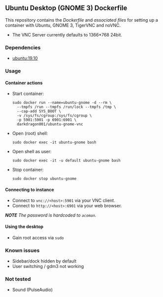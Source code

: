 ## Ubuntu Desktop (GNOME 3) Dockerfile


This repository contains the *Dockerfile* and *associated files* for setting up a container with Ubuntu, GNOME 3, TigerVNC and noVNC.

* The VNC Server currently defaults to 1366*768 24bit.

### Dependencies

* [ubuntu:19.10](https://hub.docker.com/_/ubuntu)


### Usage

#### Container actions

* Start container:

      sudo docker run --name=ubuntu-gnome -d --rm \
        --tmpfs /run --tmpfs /run/lock --tmpfs /tmp \
        --cap-add SYS_BOOT \
        -v /sys/fs/cgroup:/sys/fs/cgroup \
        -p 5901:5901 -p 6901:6901 \
        darkdragon001/ubuntu-gnome-vnc

* Open (root) shell:

      sudo docker exec -it ubuntu-gnome bash

* Open shell as user:

      sudo docker exec -it -u default ubuntu-gnome bash

* Stop container:

      sudo docker stop ubuntu-gnome

#### Connecting to instance

* Connect to `vnc://<host>:5901` via your VNC client.
* Connect to `http://<host>:6901` via your web browser.

_**NOTE** The password is hardcoded to `acoman`._

#### Using the desktop

* Gain root access via `sudo`


### Known issues

* Sidebar/dock hidden by default
* User switching / gdm3 not working

### Not tested

* Sound (PulseAudio)
